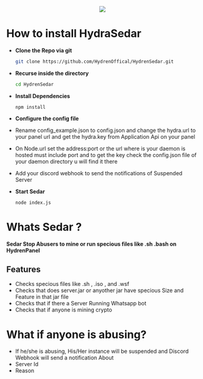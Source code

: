 <p align="center"><img src="https://github.com/user-attachments/assets/19c7e3f8-320f-4cdb-a717-7aab51b32bfb"></img>
</p>

# How to install HydraSedar

- **Clone the Repo via git**
  ```sh
  git clone https://github.com/HydrenOffical/HydrenSedar.git
  ```
- **Recurse inside the directory**
  ```bash
  cd HydrenSedar
  ```
- **Install Dependencies**
  ```npm
  npm install
  ```
- **Configure the config file**
- Rename config_example.json to config.json and change the hydra.url to your panel url and get the hydra.key from  Application Api on your panel
- On Node.url set the address:port or the url where is your daemon is hosted must include port and to get the key check the config.json file of your daemon directory u will find it there
- Add your discord webhook to send the notifications of Suspended Server
   
- **Start Sedar**
  ```bash
  node index.js
  ```

# Whats Sedar ?

 **Sedar Stop Abusers to mine or run specious files like .sh .bash on HydrenPanel**
 ## Features
-  Checks specious files like .sh , .iso , and .wsf
-  Checks that does server.jar or anyother jar have specious Size and Feature in that jar file
- Checks that if there a Server Running Whatsapp bot 
- Checks that if anyone is mining crypto

# What if anyone is abusing?
- If he/she is abusing, His/Her instance will be suspended and Discord Webhook will send a notification About 
- Server Id
- Reason



